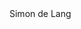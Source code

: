 
<!-- .slide: data-background="/img/title.png" data-background-size="contain" data-background-color="#e84b3c" -->
<div class="name-container">
    <span>Simon de Lang</span>
</div>
